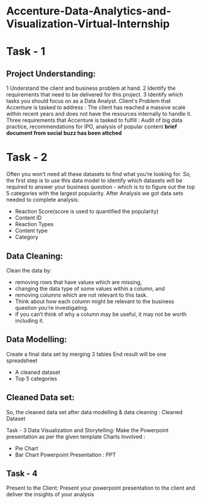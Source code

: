 # Accenture-Data-Analytics-and-Visualization-Virtual-Internship

# Task - 1
## Project Understanding:
1 Understand the client and business problem at hand.
2 Identify the requirements that need to be delivered for this project.
3 Identify which tasks you should focus on as a Data Analyst.
Client's Problem that Accenture is tasked to address : The client has reached a massive scale within recent years and does not have the resources internally to handle it.
Three requirements that Accenture is tasked to fulfill : Audit of big data practice, recommendations for IPO, analysis of popular content
**brief document from social buzz has been attched**
# Task - 2
Often you won’t need all these datasets to find what you’re looking for.
So, the first step is to use this data model to identify which datasets will be required to answer your business question - which is to to figure out the top 5 categories with the largest popularity.
After Analysis we got data sets needed to complete analysis:
- Reaction Score(score is used to quantified the popularity)
- Content ID
- Reaction Types
- Content type
- Category
## Data Cleaning:
Clean the data by:
- removing rows that have values which are missing,
- changing the data type of some values within a column, and
- removing columns which are not relevant to this task.
- Think about how each column might be relevant to the business question you’re investigating.
- If you can’t think of why a column may be useful, it may not be worth including it.

## Data Modelling:
Create a final data set by merging 3 tables
End result will be one spreadsheet
- A cleaned dataset
- Top 5 categories
## Cleaned Data set:
So, the cleaned data set after data modelling & data cleaning : Cleaned Dataset

Task - 3
Data Visualization and Storytelling:
Make the Powerpoint presentation as per the given template
Charts Involved :
- Pie Chart
- Bar Chart
Powerpoint Presentation : PPT

## Task - 4
Present to the Client:
Present your powerpoint presentation to the client and deliver the insights of your analysis
